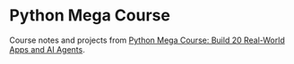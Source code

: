 # Python Mega Course

Course notes and projects from [Python Mega Course: Build 20 Real-World Apps and AI Agents](https://www.udemy.com/course/the-python-mega-course).